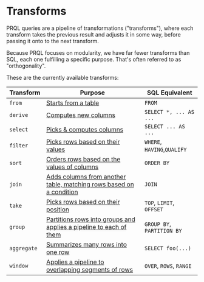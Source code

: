 # Transforms

PRQL queries are a pipeline of transformations ("transforms"), where each
transform takes the previous result and adjusts it in some way, before passing
it onto to the next transform.

Because PRQL focuses on modularity, we have far fewer transforms than SQL, each
one fulfilling a specific purpose. That's often referred to as "orthogonality".

These are the currently available transforms:

| Transform   | Purpose                                                                                     | SQL Equivalent              |
| ----------- | ------------------------------------------------------------------------------------------- | --------------------------- |
| `from`      | [Starts from a table](./transforms/from.md)                                                 | `FROM`                      |
| `derive`    | [Computes new columns](./transforms/derive.md)                                              | `SELECT *, ... AS ...`      |
| `select`    | [Picks & computes columns](./transforms/select.md)                                          | `SELECT ... AS ...`         |
| `filter`    | [Picks rows based on their values](./transforms/filter.md)                                  | `WHERE`, `HAVING`,`QUALIFY` |
| `sort`      | [Orders rows based on the values of columns](./transforms/sort.md)                          | `ORDER BY`                  |
| `join`      | [Adds columns from another table, matching rows based on a condition](./transforms/join.md) | `JOIN`                      |
| `take`      | [Picks rows based on their position](./transforms/take.md)                                  | `TOP`, `LIMIT`, `OFFSET`    |
| `group`     | [Partitions rows into groups and applies a pipeline to each of them](./transforms/group.md) | `GROUP BY`, `PARTITION BY`  |
| `aggregate` | [Summarizes many rows into one row](./transforms/aggregate.md)                              | `SELECT foo(...)`           |
| `window`    | [Applies a pipeline to overlapping segments of rows](./transforms/window.md)                | `OVER`, `ROWS`, `RANGE`     |

